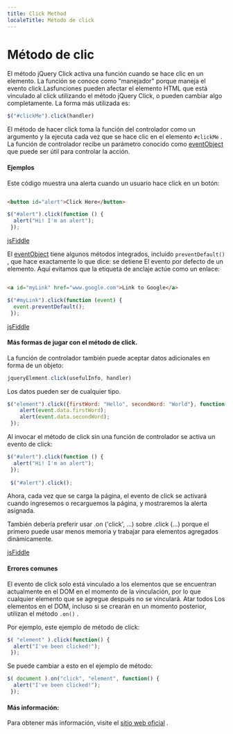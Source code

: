 ```yaml
---
title: Click Method
localeTitle: Método de click
---
```

# Método de clic

El método jQuery Click activa una función cuando se hace clic en un elemento. La función se conoce como "manejador" porque maneja el evento click.Lasfunciones pueden afectar el elemento HTML que está vinculado al click utilizando el método jQuery Click, o pueden cambiar algo completamente. La forma más utilizada es:

```javascript
$("#clickMe").click(handler) 
```

El método de hacer click toma la función del controlador como un argumento y la ejecuta cada vez que se hace clic en el elemento `#clickMe` . La función de controlador recibe un parámetro conocido como [eventObject](http://api.jquery.com/Types/#Event) que puede ser útil para controlar la acción.

#### Ejemplos

Este código muestra una alerta cuando un usuario hace click en un botón:

```html

<button id="alert">Click Here</button> 
```

```javascript
$("#alert").click(function () { 
  alert("Hi! I'm an alert"); 
 }); 
```

[jsFiddle](https://jsfiddle.net/pL63cL6m/)

El [eventObject](http://api.jquery.com/Types/#Event) tiene algunos métodos integrados, incluido `preventDefault()` , que hace exactamente lo que dice: se detiene El evento por defecto de un elemento. Aquí evitamos que la etiqueta de anclaje actúe como un enlace:

```html

<a id="myLink" href="www.google.com">Link to Google</a> 
```

```javascript
$("#myLink").click(function (event) { 
  event.preventDefault(); 
 }); 
```

[jsFiddle](https://jsfiddle.net/dy457gbh/)

#### Más formas de jugar con el método de click.

La función de controlador también puede aceptar datos adicionales en forma de un objeto:

```javascript
jqueryElement.click(usefulInfo, handler) 
```

Los datos pueden ser de cualquier tipo.

```javascript
$("element").click({firstWord: "Hello", secondWord: "World"}, function(event){ 
    alert(event.data.firstWord); 
    alert(event.data.secondWord); 
 }); 
```

Al invocar el método de click sin una función de controlador se activa un evento de click:

```javascript
$("#alert").click(function () { 
  alert("Hi! I'm an alert"); 
 }); 
 
 $("#alert").click(); 
```

Ahora, cada vez que se carga la página, el evento de click se activará cuando ingresemos o recarguemos la página, y mostraremos la alerta asignada.

También debería preferir usar .on ('click', ...) sobre .click (...) porque el primero puede usar menos memoria y trabajar para elementos agregados dinámicamente.

[jsFiddle](https://jsfiddle.net/gspk6gxt/)

#### Errores comunes

El evento de click solo está vinculado a los elementos que se encuentran actualmente en el DOM en el momento de la vinculación, por lo que cualquier elemento que se agregue después no se vinculará. Atar todos Los elementos en el DOM, incluso si se crearán en un momento posterior, utilizan el método `.on()` .

Por ejemplo, este ejemplo de método de click:

```javascript
$( "element" ).click(function() { 
  alert("I've been clicked!"); 
 }); 
```

Se puede cambiar a esto en el ejemplo de método:

```javascript
$( document ).on("click", "element", function() { 
  alert("I've been clicked!"); 
 }); 
```

#### Más información:

Para obtener más información, visite el [sitio web oficial](https://api.jquery.com/click/#click) .
